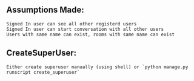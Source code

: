 ## Assumptions Made:
    Signed In user can see all other registerd users
    Signed In user can start conversation with all other users
    Users with same name can exist, rooms with same name can exist


## CreateSuperUser:
    Either create superuser manually (using shell) or `python manage.py runscript create_superuser`


